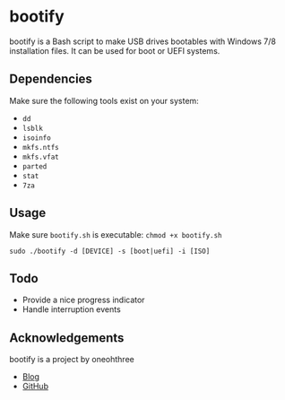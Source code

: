 # bootify

bootify is a Bash script to make USB drives bootables with Windows 7/8 
installation files. It can be used for boot or UEFI systems.

## Dependencies

Make sure the following tools exist on your system:

* `dd`
* `lsblk`
* `isoinfo`
* `mkfs.ntfs`
* `mkfs.vfat`
* `parted`
* `stat`
* `7za`

## Usage

Make sure `bootify.sh` is executable: `chmod +x bootify.sh`

`sudo ./bootify -d [DEVICE] -s [boot|uefi] -i [ISO]`

## Todo

* Provide a nice progress indicator
* Handle interruption events

## Acknowledgements

bootify is a project by oneohthree

* [Blog](https://sudo.cubava.cu)
* [GitHub](http://oneohthree.github.io/)
